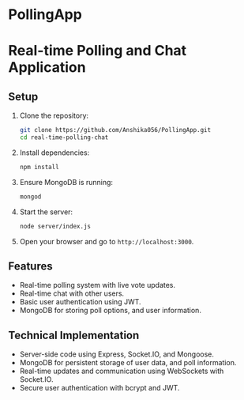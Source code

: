 # PollingApp

# Real-time Polling and Chat Application

## Setup

1. Clone the repository:

    ```bash
    git clone https://github.com/Anshika056/PollingApp.git
    cd real-time-polling-chat
    ```

2. Install dependencies:

    ```bash
    npm install
    ```

3. Ensure MongoDB is running:

    ```bash
    mongod
    ```

4. Start the server:

    ```bash
    node server/index.js
    ```

5. Open your browser and go to `http://localhost:3000`.

## Features

- Real-time polling system with live vote updates.
- Real-time chat with other users.
- Basic user authentication using JWT.
- MongoDB for storing poll options, and user information.

## Technical Implementation

- Server-side code using Express, Socket.IO, and Mongoose.
- MongoDB for persistent storage of user data, and poll information.
- Real-time updates and communication using WebSockets with Socket.IO.
- Secure user authentication with bcrypt and JWT.
